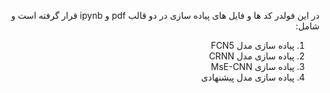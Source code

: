 <div dir="rtl" lang="fa" >

در این فولدر کد ها و فایل های پیاده سازی در دو قالب pdf و ipynb قرار گرفته است و شامل:

1. پیاده سازی مدل FCN5
2. پیاده سازی مدل CRNN
3. پیاده سازی MsE-CNN
4. پیاده سازی مدل پیشنهادی 

</div>
